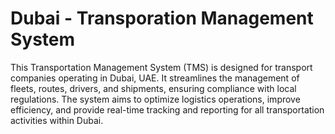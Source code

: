 # Dubai - Transporation Management System

This Transportation Management System (TMS) is designed for transport companies operating in Dubai, UAE. It streamlines the management of fleets, routes, drivers, and shipments, ensuring compliance with local regulations. The system aims to optimize logistics operations, improve efficiency, and provide real-time tracking and reporting for all transportation activities within Dubai.